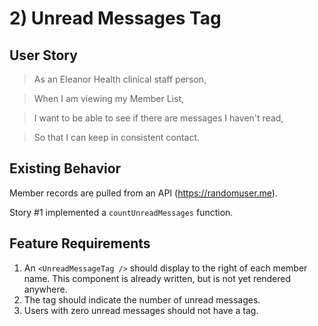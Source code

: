 # 2) Unread Messages Tag

## User Story

> As an Eleanor Health clinical staff person,

> When I am viewing my Member List,

> I want to be able to see if there are messages I haven't read,

> So that I can keep in consistent contact.

## Existing Behavior

Member records are pulled from an API (https://randomuser.me).

Story #1 implemented a `countUnreadMessages` function.

## Feature Requirements

1. An `<UnreadMessageTag />` should display to the right of each member name. This component is already written, but is not yet rendered anywhere.
2. The tag should indicate the number of unread messages.
3. Users with zero unread messages should not have a tag.
